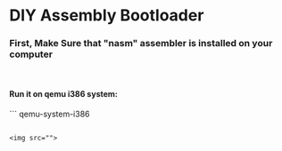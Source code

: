 # DIY Assembly Bootloader
<h3>First, Make Sure that "nasm" assembler is installed on your computer</h3>
<br>
<h4>Run it on qemu i386 system: </h4>
```
qemu-system-i386 

```

<img src="">
